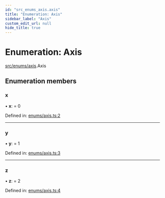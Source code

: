 ```yaml
---
id: "src_enums_axis.axis"
title: "Enumeration: Axis"
sidebar_label: "Axis"
custom_edit_url: null
hide_title: true
---
```


# Enumeration: Axis

[src/enums/axis](../modules/src_enums_axis.md).Axis

## Enumeration members

### x

• **x**: = 0

Defined in: [enums/axis.ts:2](https://github.com/xr3ngine/xr3ngine/blob/a16a45d7e/packages/common/src/enums/axis.ts#L2)

___

### y

• **y**: = 1

Defined in: [enums/axis.ts:3](https://github.com/xr3ngine/xr3ngine/blob/a16a45d7e/packages/common/src/enums/axis.ts#L3)

___

### z

• **z**: = 2

Defined in: [enums/axis.ts:4](https://github.com/xr3ngine/xr3ngine/blob/a16a45d7e/packages/common/src/enums/axis.ts#L4)
